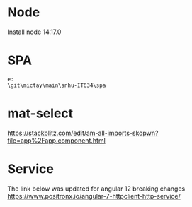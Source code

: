 # Node
Install node 14.17.0

# SPA
```
e:
\git\mictay\main\snhu-IT634\spa
```

# mat-select

https://stackblitz.com/edit/am-all-imports-skopwn?file=app%2Fapp.component.html  


# Service


The link below was updated for angular 12 breaking changes 
https://www.positronx.io/angular-7-httpclient-http-service/  


